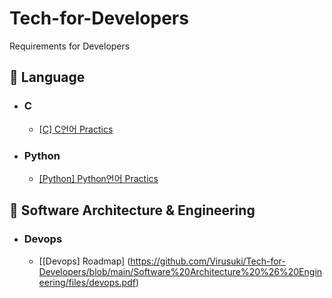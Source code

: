 # Tech-for-Developers
Requirements for Developers


## :rocket:  Language

- ### C

  - [[C] C언어 Practics](https://github.com/Virusuki/Tech-for-Developers/blob/main/Programming%20language/C%EC%96%B8%EC%96%B4(Practice).md)

- ### Python
  - [[Python] Python언어 Practics](https://github.com/Virusuki/Tech-for-Developers/blob/main/Programming%20language/C%EC%96%B8%EC%96%B4(Practice).md)

## :rocket:  Software Architecture & Engineering

- ### Devops

  - [[Devops] Roadmap] (https://github.com/Virusuki/Tech-for-Developers/blob/main/Software%20Architecture%20%26%20Engineering/files/devops.pdf)
